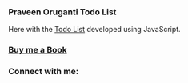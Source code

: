 ### Praveen Oruganti Todo List

Here with the [Todo List](https://praveenorugantitech.github.io/praveenorugantitech-vanilla-js/0_Projects/praveenorugantitech-todo-list) developed using JavaScript.

### [Buy me a Book](https://www.buymeacoffee.com/praveenoruganti)

### Connect with me:
